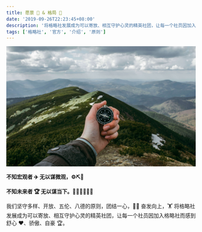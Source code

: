 ```yaml
---
title: 愿景 🦅 & 格局 🐎
date: '2019-09-26T22:23:45+08:00'
description: '将格略社发展成为可以寄放、相互守护心灵的精英社团，让每一个社员因加入格略社而感到舒心 ❤️、骄傲、自豪 🏆。'
tags: ['格略社', '官方', '介绍', '原则']
---
```


![](./anastasia-petrova-xu2WYJek5AI-unsplash.jpg)

**不知宏观者 ✈️ 无以谋微观，⚙️⛏🔧**

**不知未来者 🏆 无以谋当下。🏊‍♀️⛹️‍♀️🏋️‍♀️**

我们坚守多样、开放、五伦、八德的原则，团结一心，👬👭 奋发向上，🏋️‍ 将格略社发展成为可以寄放、相互守护心灵的精英社团，让每一个社员因加入格略社而感到舒心 ❤️、骄傲、自豪 🏆。
